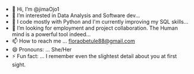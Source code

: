 - 👋 Hi, I’m @jimaOjo1
- 👀 I’m interested in Data Analysis and Software dev...
- 🌱 I code mostly with Python and I'm currently improving my SQL skills...
- 💞️ I’m looking for employment and project collaboration. The Human mind is a powerful tool indeed...
- 📫 How to reach me ... floraobetule88@gmail.com
- 😄 Pronouns: ... She/Her
- ⚡ Fun fact: ... I remember even the slightest detail about you at first sight.


